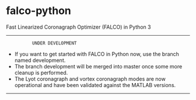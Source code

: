 # falco-python
Fast Linearized Coronagraph Optimizer (FALCO) in Python 3

**********************************************
              UNDER DEVELOPMENT
- If you want to get started with FALCO in Python now, use the branch named development.
- The branch development will be merged into master once some more cleanup is performed.
- The Lyot coronagraph and vortex coronagraph modes are now operational and have been validated against the MATLAB versions.
**********************************************
